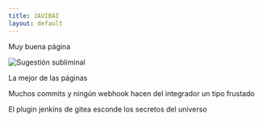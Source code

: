```yaml
---
title: JAVIBAI
layout: default
---
```


Muy buena página

<img src="{{ site.baseurl }}/img/toad.gif" class="rounded mx-auto d-block" alt="Sugestión subliminal"/>

La mejor de las páginas

Muchos commits y ningún webhook hacen del integrador un tipo frustado

El plugin jenkins de gitea esconde los secretos del universo